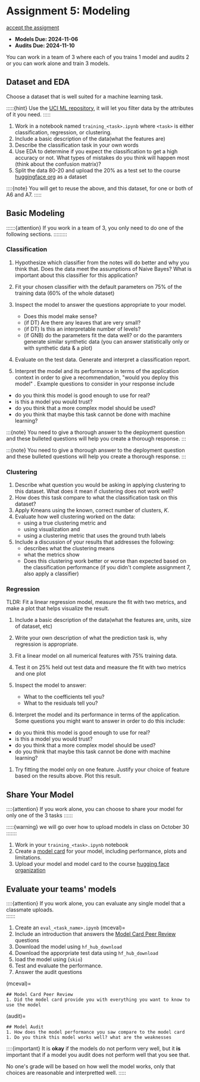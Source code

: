 # Assignment 5: Modeling

[accept the assigment](https://classroom.github.com/a/q-cpZN-M)

- __Models Due: 2024-11-06__
- __Audits Due: 2024-11-10__
 
You can work in a team of 3 where each of you trains 1 model and audits 2 or you can work alone and train 3 models. 

## Dataset and EDA


Choose a dataset that is well suited for a machine learning task.

:::::{hint}
Use the [UCI ML repository](https://archive.ics.uci.edu/datasets), it  will let you filter data by the attributes of it you need. 
:::::

1. Work in a notebook named `training_<task>.ipynb` where `<task>` is either classification, regression, or clustering. 
1. Include a basic description of the data(what the features are)
1. Describe the classification task in your own words
1. Use EDA to determine if you expect the classification to get a high accuracy or not. What types of mistakes do you think will happen most (think about the confusion matrix)? 
1. Split the data 80-20 and upload the 20% as a test set to the course [huggingface org](https://huggingface.co/CSC310-fall25) as a dataset

::::{note}
 You will get to reuse the above, and this dataset, for one or both of A6 and A7. 
:::::

## Basic Modeling

::::::{attention}
If you work in a team of 3, you only need to do one of the following sections. 
:::::::::


### Classification

1. Hypothesize which classifier from the notes will do better and why you think that. Does the data meet the assumptions of Naive Bayes? What is important about this classifier for this application? 
1. Fit your chosen classifier with the default parameters on 75% of the training data (60% of the whole dataset)
1. Inspect the model to answer the questions appropriate to your model.

    - Does this model make sense?
    - (if DT) Are there any leaves that are very small?
    - (if DT) Is this an interpretable number of levels?
    - (if GNB) do the parameters fit the data well? or do the paramters generate similar synthetic data (you can answer statistically only or with synthetic data & a plot)
1. Evaluate on the test data. Generate and interpret a classification report.
2. Interpret the model and its performance in terms of the application context in order to give a recommendation, "would you deploy this model" . Example questions to consider in your response include

  - do you think this model is good enough to use for real?
  - is this a model you would trust?
  - do you think that a more complex model should be used?
  - do you think that maybe this task cannot be done with machine learning?

:::{note}
You need to give a thorough answer to the deployment question and these bulleted questions will help you create a thorough response. 
:::

:::{note}
You need to give a thorough answer to the deployment question and these bulleted questions will help you create a thorough response. 
:::


### Clustering


1. Describe what question you would be asking in applying clustering to this dataset. What does it mean if clustering does not work well? 
2. How does this task compare to what the classification task on this dataset?
3. Apply Kmeans using the known, correct number of clusters, $K$.
4.  Evaluate how well clustering worked on the data:
    - using a true clustering metric and
    - using visualization and
    - using a clustering metric that uses the ground truth labels
5. Include a discussion of your results that addresses the following:
    - describes what the clustering means
    - what the metrics show
    - Does this clustering work better or worse than expected based on the classification performance (if you didn't complete assignment 7, also apply a classifier)

### Regression


TLDR: Fit a linear regression model, measure the fit with two metrics, and make a plot that helps visualize the result.

1. Include a basic description of the data(what the features are, units, size of dataset, etc)
2. Write  your own description of what the prediction task is, why regression is appropriate.
3. Fit a linear model on all numerical features with 75% training data.
4. Test it on 25% held out test data and measure the fit with two metrics and one plot
5. Inspect the model to answer:

    - What to the coefficients tell you?
    - What to the residuals tell you?
7. Interpret the model and its performance in terms of the application. Some questions you might want to answer in order to do this include:

  - do you think this model is good enough to use for real?
  - is this a model you would trust?
  - do you think that a more complex model should be used?
  - do you think that maybe this task cannot be done with machine learning?
1. Try fitting the model only on one feature. Justify your choice of feature based on the results above.  Plot this result.

## Share Your Model

::::{attention}
If you work alone, you can choose to share your model for only one of the 3 tasks
::::::

:::::{warning}
we will go over how to upload models in class on October 30
:::::::

1. Work in your `training_<task>.ipynb` notebook
1. Create a [model card](https://skops.readthedocs.io/en/stable/model_card.html) for your model, including performance, plots and limitations. 
1. Upload your model and model card to the course [hugging face organization](https://huggingface.co/CSC310-fall25)


## Evaluate your teams' models
::::{attention}
If you work alone, you can evaluate any single model that a classmate uploads.  
::::::

1. Create an `eval_<task_name>.ipynb` 
(mceval)=
1. Include an introduction that answers the [Model Card Peer Review](#mceval) questions
1. Download the model using `hf_hub_download`
1. Download the apporpriate test data using `hf_hub_download`
1. load the model using (`skio`) 
1. Test and evaluate the performance. 
1. Answer the audit questions


(mceval)=
```
## Model Card Peer Review
1. Did the model card provide you with everything you want to know to use the model
```

(audit)=
```
## Model Audit
1. How does the model performance you saw compare to the model card
1. Do you think this model works well? what are the weaknesses
```

::::{important}
It is **okay** if the models do not perform very well, but it **is** important that if a model you audit does not perform well that you see that. 

No one's grade will be based on how well the model works, only that choices are reasonable and interpretted well. 
:::::
